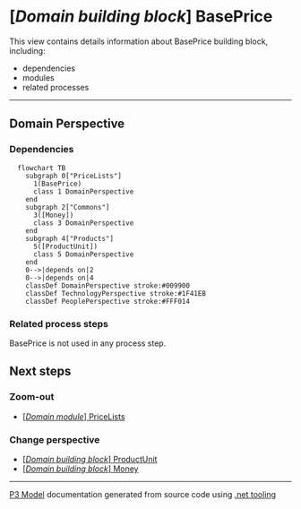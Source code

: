 ﻿
# [*Domain building block*] BasePrice

This view contains details information about BasePrice building block, including:
- dependencies
- modules
- related processes  

---



## Domain Perspective


### Dependencies

```mermaid
  flowchart TB
    subgraph 0["PriceLists"]
      1(BasePrice)
      class 1 DomainPerspective
    end
    subgraph 2["Commons"]
      3([Money])
      class 3 DomainPerspective
    end
    subgraph 4["Products"]
      5([ProductUnit])
      class 5 DomainPerspective
    end
    0-->|depends on|2
    0-->|depends on|4
    classDef DomainPerspective stroke:#009900
    classDef TechnologyPerspective stroke:#1F41EB
    classDef PeoplePerspective stroke:#FFF014
```

### Related process steps

BasePrice is not used in any process step.  

## Next steps


### Zoom-out

- [[*Domain module*] PriceLists](../../../../Modules/Sales/Pricing/PriceLists/PriceLists.md)

### Change perspective

- [[*Domain building block*] ProductUnit](../../Products/ProductUnit.md)
- [[*Domain building block*] Money](../../Commons/Money.md)

---

[P3 Model](https://github.com/P3-model/P3-model) documentation generated from source code using [.net tooling](https://github.com/P3-model/P3-model-dotnet)
